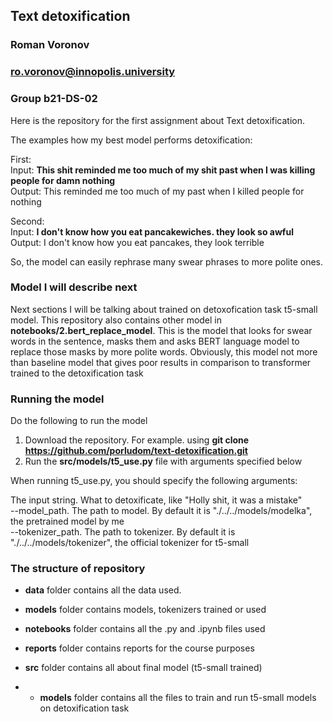 ## Text detoxification
### Roman Voronov
### ro.voronov@innopolis.university
### Group b21-DS-02
    
Here is the repository for the first assignment about Text detoxification.

The examples how my best model performs detoxification:

First: \
Input: __This shit reminded me too much of my shit past when I was killing people for damn nothing__ \
Output: This reminded me too much of my past when I killed people for nothing
  
Second: \
Input: __I don't know how you eat pancakewiches. they look so awful__\
Output: I don't know how you eat pancakes, they look terrible

So, the model can easily rephrase many swear phrases to more polite ones.
### Model I will describe next
Next sections I will be talking about trained on detoxofication task t5-small model.
This repository also contains other model in __notebooks/2.bert_replace_model__. This is the model that looks for swear words in the sentence, masks them and asks BERT language model to replace those masks by more polite words. Obviously, this model not more than baseline model that gives poor results in comparison to transformer trained to the detoxification task

### Running the model
Do the following to run the model
1. Download the repository. For example. using __git clone https://github.com/porludom/text-detoxification.git__
2. Run the __src/models/t5_use.py__ file with arguments specified below

When running t5_use.py, you should specify the following arguments:

The input string. What to detoxificate, like "Holly shit, it was a mistake" \
--model_path. The path to model. By default it is "./../../models/modelka", the pretrained model by me \
--tokenizer_path. The path to tokenizer. By default it is "./../../models/tokenizer", the official tokenizer for t5-small

### The structure of repository
- __data__ folder contains all the data used.

- __models__ folder contains models, tokenizers trained or used

- __notebooks__ folder contains all the .py and .ipynb files used

- __reports__ folder contains reports for the course purposes

- __src__ folder contains all about final model (t5-small trained)

- - __models__ folder contains all the files to train and run t5-small models on detoxification task
